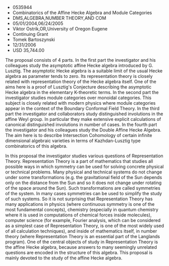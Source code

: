 
* 0535944
* Combinatorics of the Affine Hecke Algebra and Module Categories
* DMS,ALGEBRA,NUMBER THEORY,AND COM
* 05/01/2004,06/24/2005
* Viktor Ostrik,OR,University of Oregon Eugene
* Continuing Grant
* Tomek Bartoszynski
* 12/31/2006
* USD 35,744.00

The proposal consists of 4 parts. In the first part the investigator and his
colleagues study the asymptotic affine Hecke algebra introduced by G. Lusztig.
The asymptotic Hecke algebra is a suitable limit of the usual Hecke algebra as
parameter tends to zero. Its representation theory is closely related with
representation theory of the Hecke algebra itself. One of the aims here is a
proof of Lusztig's Conjecture describing the asymptotic Hecke algebra in the
elementary K-theoretic terms. In the second part the investigator studies module
categories over monoidal categories. This subject is closely related with modern
physics where module categories appear in the context of the Boundary Conformal
Field Theory. In the third part the investigator and collaborators study
distinguished involutions in the affine Weyl group. In particular they make
extensive explicit calculations of canonical distinguished involutions in number
of cases. In the fourth part the investigator and his colleagues study the
Double Affine Hecke Algebra. The aim here is to describe Intersection Cohomology
of certain infinite dimensional algebraic varieties in terms of Kazhdan-Lusztig
type combinatorics of this algebra.

In this proposal the investigator studies various questions of Representation
Theory. Representation Theory is a part of mathematics that studies all possible
ways in which symmetry can be used for solving concrete physical or technical
problems. Many physical and technical systems do not change under some
transformations (e.g. the gravitational field of the Sun depends only on the
distance from the Sun and so it does not change under rotating of the space
around the Sun). Such transformations are called symmetries of the system. In
many cases symmetries can be used to simplify the study of such systems. So it
is not surprising that Representation Theory has many applications in physics
(where continuous symmetry is one of the most fundamental concepts), chemistry
(especially in quantum chemistry where it is used in computations of chemical
forces inside molecules), computer science (for example, Fourier analysis, which
can be considered as a simplest case of Representation Theory, is one of the
most widely used of all calculation techniques), and inside of mathematics
itself, in number theory (where Representation Theory is an essential part of
the Langlands program). One of the central objects of study in Representation
Theory is the affine Hecke algebra, because answers to many seemingly unrelated
questions are encoded in the structure of this algebra. This proposal is mainly
devoted to the study of the affine Hecke algebra.


